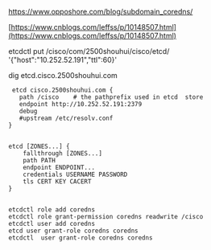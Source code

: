 https://www.opposhore.com/blog/subdomain_coredns/

[https://www.cnblogs.com/leffss/p/10148507.html](https://www.cnblogs.com/leffss/p/10148507.html)



etcdctl put  /cisco/com/2500shouhui/cisco/etcd/  '{"host":"10.252.52.191","ttl":60}'

dig etcd.cisco.2500shouhui.com


```
 etcd cisco.2500shouhui.com {
   path /cisco    # the pathprefix used in etcd  store
   endpoint http://10.252.52.191:2379
   debug
   #upstream /etc/resolv.conf
}


etcd [ZONES...] {
    fallthrough [ZONES...]
    path PATH
    endpoint ENDPOINT...
    credentials USERNAME PASSWORD
    tls CERT KEY CACERT
}


etcdctl role add coredns
etcdctl role grant-permission coredns readwrite /cisco
etcdctl user add coredns
etcd user grant-role coredns coredns
etcdctl  user grant-role coredns coredns
```

